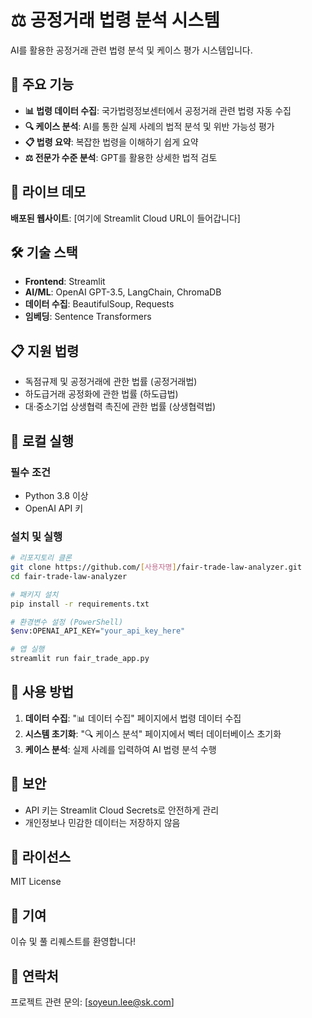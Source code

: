 # ⚖️ 공정거래 법령 분석 시스템

AI를 활용한 공정거래 관련 법령 분석 및 케이스 평가 시스템입니다.

## 🌟 주요 기능

- **📊 법령 데이터 수집**: 국가법령정보센터에서 공정거래 관련 법령 자동 수집
- **🔍 케이스 분석**: AI를 통한 실제 사례의 법적 분석 및 위반 가능성 평가  
- **📋 법령 요약**: 복잡한 법령을 이해하기 쉽게 요약
- **⚖️ 전문가 수준 분석**: GPT를 활용한 상세한 법적 검토

## 🚀 라이브 데모

**배포된 웹사이트**: [여기에 Streamlit Cloud URL이 들어갑니다]

## 🛠️ 기술 스택

- **Frontend**: Streamlit
- **AI/ML**: OpenAI GPT-3.5, LangChain, ChromaDB
- **데이터 수집**: BeautifulSoup, Requests
- **임베딩**: Sentence Transformers

## 📋 지원 법령

- 독점규제 및 공정거래에 관한 법률 (공정거래법)
- 하도급거래 공정화에 관한 법률 (하도급법)  
- 대·중소기업 상생협력 촉진에 관한 법률 (상생협력법)

## 🔧 로컬 실행

### 필수 조건
- Python 3.8 이상
- OpenAI API 키

### 설치 및 실행
```bash
# 리포지토리 클론
git clone https://github.com/[사용자명]/fair-trade-law-analyzer.git
cd fair-trade-law-analyzer

# 패키지 설치
pip install -r requirements.txt

# 환경변수 설정 (PowerShell)
$env:OPENAI_API_KEY="your_api_key_here"

# 앱 실행
streamlit run fair_trade_app.py
```

## 📖 사용 방법

1. **데이터 수집**: "📊 데이터 수집" 페이지에서 법령 데이터 수집
2. **시스템 초기화**: "🔍 케이스 분석" 페이지에서 벡터 데이터베이스 초기화
3. **케이스 분석**: 실제 사례를 입력하여 AI 법령 분석 수행

## 🔐 보안

- API 키는 Streamlit Cloud Secrets로 안전하게 관리
- 개인정보나 민감한 데이터는 저장하지 않음

## 📝 라이선스

MIT License

## 👥 기여

이슈 및 풀 리퀘스트를 환영합니다!

## 📧 연락처

프로젝트 관련 문의: [soyeun.lee@sk.com]
